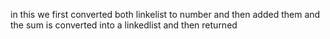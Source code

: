 in this we first converted both linkelist to number and then added them and the sum is converted into a linkedlist and then returned
